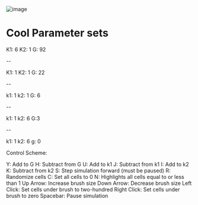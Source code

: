![image](https://github.com/user-attachments/assets/28651141-41d2-48ed-a568-0b022c13e1d8)


# Cool Parameter sets
K1: 6
K2: 1
G: 92

--

K1: 1
K2: 1
G: 22

--

k1: 1
k2: 1
G: 6

--

k1: 1
k2: 6
G:3

--

k1: 1
k2: 6
g: 0


Control Scheme:

Y: Add to G
H: Subtract from G
U: Add to k1
J: Subtract from k1
I: Add to k2
K: Subtract from k2
S: Step simulation forward (must be paused)
R: Randomize cells
C: Set all cells to 0
N: Highlights all cells equal to or less than 1
Up Arrow: Increase brush size
Down Arrow: Decrease brush size
Left Click: Set cells under brush to two-hundred
Right Click: Set cells under brush to zero
Spacebar: Pause simulation

